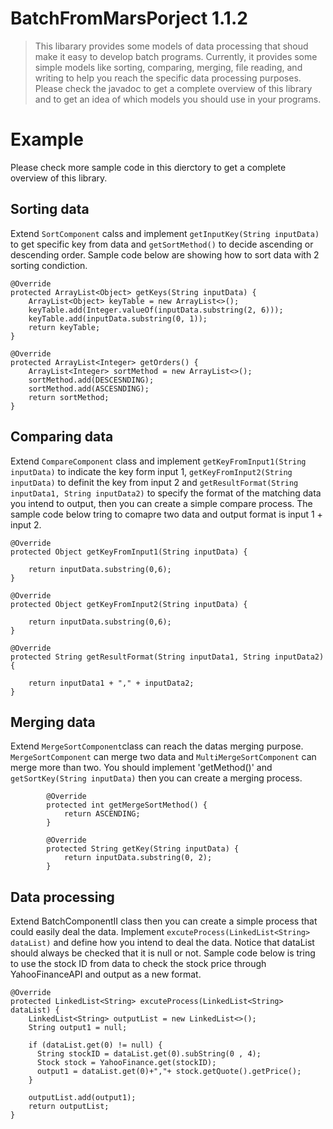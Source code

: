 # BatchFromMarsPorject 1.1.2
>This libarary provides some models of data processing that shoud make it easy to develop batch programs. Currently, it provides some simple models like sorting, comparing, merging, file reading, and writing to help you reach the specific data processing purposes. Please check the javadoc to get a complete overview of this library and to get an idea of which models you should use in your programs.

# Example
Please check more sample code in this dierctory to get a complete overview of this library.

Sorting data
------------
Extend `SortComponent` calss and implement `getInputKey(String inputData)` to get specific key from data and `getSortMethod()` to decide ascending or descending order. Sample code below are showing how to sort data with 2 sorting condiction.

	@Override
	protected ArrayList<Object> getKeys(String inputData) {
		ArrayList<Object> keyTable = new ArrayList<>();
		keyTable.add(Integer.valueOf(inputData.substring(2, 6)));
		keyTable.add(inputData.substring(0, 1));
		return keyTable;
	}

	@Override
	protected ArrayList<Integer> getOrders() {
		ArrayList<Integer> sortMethod = new ArrayList<>();
		sortMethod.add(DESCESNDING);
		sortMethod.add(ASCESNDING);
		return sortMethod;
	}

Comparing data
--------------
Extend `CompareComponent` class and implement `getKeyFromInput1(String inputData)` to indicate the key form input 1, `getKeyFromInput2(String inputData)` to definit the key from input 2 and `getResultFormat(String inputData1, String inputData2)` to specify the format of the matching data you intend to output, then you can create a simple compare process. The sample code below tring to comapre two data and output format is input 1 + input 2. 

	@Override
	protected Object getKeyFromInput1(String inputData) {
		
		return inputData.substring(0,6);
	}

	@Override
	protected Object getKeyFromInput2(String inputData) {
		
		return inputData.substring(0,6);
	}

	@Override
	protected String getResultFormat(String inputData1, String inputData2) {

		return inputData1 + "," + inputData2;
	}

Merging data
------------
Extend `MergeSortComponent`class can reach the datas merging purpose. `MergeSortComponent` can merge two data and `MultiMergeSortComponent` can merge more than two. You should implement 'getMethod()' and `getSortKey(String inputData)` then you can create a merging process. 

			@Override
			protected int getMergeSortMethod() {
				return ASCENDING;
			}

			@Override
			protected String getKey(String inputData) {
				return inputData.substring(0, 2);
			}  

Data processing
---------------
Extend BatchComponentII class then you can create a simple process that could easily deal the data. Implement `excuteProcess(LinkedList<String> dataList)` and define how you intend to deal the data. Notice that dataList should always be checked that it is null or not. Sample code below is tring to use the stock ID from data to check the stock price through YahooFinanceAPI and output as a new format.

	@Override
	protected LinkedList<String> excuteProcess(LinkedList<String> dataList) {
		LinkedList<String> outputList = new LinkedList<>();
		String output1 = null;
	
		if (dataList.get(0) != null) {
		  String stockID = dataList.get(0).subString(0 , 4);
		  Stock stock = YahooFinance.get(stockID);
		  output1 = dataList.get(0)+","+ stock.getQuote().getPrice();
		} 
		
		outputList.add(output1);
		return outputList;
	}
